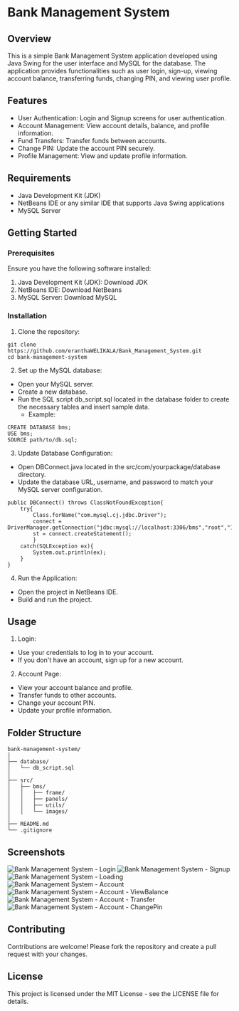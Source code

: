# Bank Management System
## Overview
This is a simple Bank Management System application developed using Java Swing for the user interface and MySQL for the database. The application provides functionalities such as user login, sign-up, viewing account balance, transferring funds, changing PIN, and viewing user profile.


## Features
- User Authentication: Login and Signup screens for user authentication.
- Account Management: View account details, balance, and profile information.
- Fund Transfers: Transfer funds between accounts.
- Change PIN: Update the account PIN securely.
- Profile Management: View and update profile information.


## Requirements
- Java Development Kit (JDK)
- NetBeans IDE or any similar IDE that supports Java Swing applications
- MySQL Server


## Getting Started
### Prerequisites
Ensure you have the following software installed:
1. Java Development Kit (JDK): Download JDK
2. NetBeans IDE: Download NetBeans
3. MySQL Server: Download MySQL


### Installation
1. Clone the repository:
```
git clone https://github.com/eranthaWELIKALA/Bank_Management_System.git
cd bank-management-system
```
2. Set up the MySQL database:
- Open your MySQL server.
- Create a new database.
- Run the SQL script db_script.sql located in the database folder to create the necessary tables and insert sample data.
  - Example:
```
CREATE DATABASE bms;
USE bms;
SOURCE path/to/db.sql;
```
3. Update Database Configuration:
- Open DBConnect.java located in the src/com/yourpackage/database directory.
- Update the database URL, username, and password to match your MySQL server configuration.
```
public DBConnect() throws ClassNotFoundException{
    try{
        Class.forName("com.mysql.cj.jdbc.Driver");
        connect = DriverManager.getConnection("jdbc:mysql://localhost:3306/bms","root","12345678");
        st = connect.createStatement();
        }
    catch(SQLException ex){
        System.out.println(ex);
    }
}
```
4. Run the Application:
- Open the project in NetBeans IDE.
- Build and run the project.


## Usage
1. Login:
- Use your credentials to log in to your account.
- If you don't have an account, sign up for a new account.
2. Account Page:
- View your account balance and profile.
- Transfer funds to other accounts.
- Change your account PIN.
- Update your profile information.


## Folder Structure
```
bank-management-system/
│
├── database/
│   └── db_script.sql
│
├── src/
│   ├── bms/
│   │   ├── frame/ 
│   │   ├── panels/
│   │   ├── utils/
│   │   └── images/
│
├── README.md
└── .gitignore
```

## Screenshots

![Bank Management System - Login](https://github.com/eranthaWELIKALA/Bank_Management_System/assets/33684206/abf2738b-d223-4a0c-bed4-11bc15251cd1)
![Bank Management System - Signup](https://github.com/eranthaWELIKALA/Bank_Management_System/assets/33684206/43b28c21-2b37-49aa-afd1-8543793c12d5)
![Bank Management System - Loading](https://github.com/eranthaWELIKALA/Bank_Management_System/assets/33684206/f675f491-ad8f-4966-a346-68fe83f7d0f1)
![Bank Management System - Account](https://github.com/eranthaWELIKALA/Bank_Management_System/assets/33684206/e632d2c8-523f-4d62-8500-fe29a9f6ea78)
![Bank Management System - Account - ViewBalance](https://github.com/eranthaWELIKALA/Bank_Management_System/assets/33684206/0bcda77b-3604-442a-8898-91325b61a6b8)
![Bank Management System - Account - Transfer](https://github.com/eranthaWELIKALA/Bank_Management_System/assets/33684206/d85a7e9e-6426-48ab-abfc-4fd0a2c10c7e)
![Bank Management System - Account - ChangePin](https://github.com/eranthaWELIKALA/Bank_Management_System/assets/33684206/5b0017c5-5f65-4ea0-b425-610ba381030f)


## Contributing
Contributions are welcome! Please fork the repository and create a pull request with your changes.


## License
This project is licensed under the MIT License - see the LICENSE file for details.

